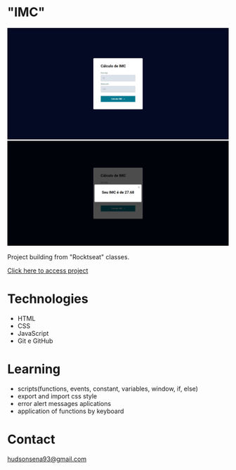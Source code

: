 # "IMC"

![preview](./calculoIMC.png) ![preview](./resultadoIMC.png)

Project building from "Rocktseat" classes.

[Click here to access project](https://hudsonsena.github.io/DesafioProjeto10/)

# Technologies

- HTML
- CSS
- JavaScript
- Git e GitHub

# Learning

- scripts(functions, events, constant, variables, window, if, else)
- export and import css style
- error alert messages aplications
- application of functions by keyboard

# Contact

hudsonsena93@gmail.com